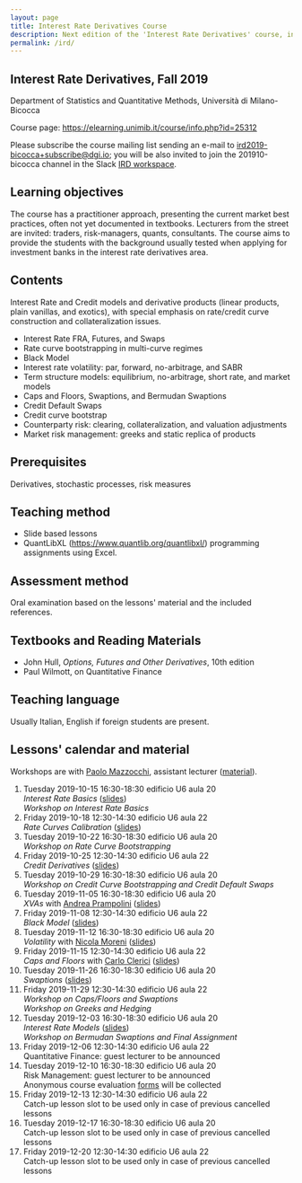```yaml
---
layout: page
title: Interest Rate Derivatives Course
description: Next edition of the 'Interest Rate Derivatives' course, including slides.
permalink: /ird/
---
```


## Interest Rate Derivatives, Fall 2019

Department of Statistics and Quantitative Methods, Università di Milano-Bicocca

Course page: <https://elearning.unimib.it/course/info.php?id=25312>  

Please subscribe the course mailing list sending an e-mail to
[ird2019-bicocca+subscribe@dgi.io](mailto:ird2019-bicocca+subscribe@dgi.io);
you will be also invited to join the 201910-bicocca channel in the Slack [IRD workspace](https://join.slack.com/t/ird-bicocca/signup).

## Learning objectives

The course has a practitioner approach, presenting the current market best practices, often not yet documented in textbooks. Lecturers from the street are invited: traders, risk-managers, quants, consultants. The course aims to provide the students with the background usually tested when applying for investment banks in the interest rate derivatives area.

## Contents

Interest Rate and Credit models and derivative products (linear products, plain vanillas, and exotics), with special emphasis on rate/credit curve construction and collateralization issues.

- Interest Rate FRA, Futures, and Swaps
- Rate curve bootstrapping in multi-curve regimes
- Black Model
- Interest rate volatility: par, forward, no-arbitrage, and SABR
- Term structure models: equilibrium, no-arbitrage, short rate, and market models
- Caps and Floors, Swaptions, and Bermudan Swaptions
- Credit Default Swaps
- Credit curve bootstrap
- Counterparty risk: clearing, collateralization, and valuation adjustments
- Market risk management: greeks and static replica of products

## Prerequisites

Derivatives, stochastic processes, risk measures

## Teaching method

- Slide based lessons
- QuantLibXL ([<https://www.quantlib.org/quantlibxl/>](<https://www.quantlib.org/quantlibxl/>)) programming assignments using Excel.

## Assessment method

Oral examination based on the lessons' material and the included references.

## Textbooks and Reading Materials

- John Hull, _Options, Futures and Other Derivatives_, 10th edition
- Paul Wilmott, on Quantitative Finance

## Teaching language

Usually Italian, English if foreign students are present.

## Lessons' calendar and material

Workshops are with [Paolo Mazzocchi](https://www.linkedin.com/in/paolo-mazzocchi-6672a591/), assistant lecturer ([material](https://drive.google.com/drive/folders/188zJ7Oiz8A05BnMTNmYpKxMwXImOpPw1)).

1. Tuesday 2019-10-15 16:30-18:30 edificio U6 aula 20  
   _Interest Rate Basics_ ([slides](https://speakerdeck.com/nando1970/interest-rate-basics))  
   _Workshop on Interest Rate Basics_
2. Friday 2019-10-18 12:30-14:30 edificio U6 aula 22  
   _Rate Curves Calibration_ ([slides](https://speakerdeck.com/nando1970/rate-curves-calibration))
3. Tuesday 2019-10-22 16:30-18:30 edificio U6 aula 20  
   _Workshop on Rate Curve Bootstrapping_
4. Friday 2019-10-25 12:30-14:30 edificio U6 aula 22  
   _Credit Derivatives_ ([slides](https://www.dropbox.com/s/dcqb23wer56wb44/20181108%20Credit%20Risk.pdf?dl=0))  
5. Tuesday 2019-10-29 16:30-18:30 edificio U6 aula 20  
   _Workshop on Credit Curve Bootstrapping and Credit Default Swaps_
6. Tuesday 2019-11-05 16:30-18:30 edificio U6 aula 20  
   _XVAs_ with [Andrea Prampolini](https://www.linkedin.com/in/andrea-prampolini-68a44010/) ([slides](https://www.dropbox.com/s/gyzmm2ao9alu8id/20181108%20intro-xva-prampolini-18.pdf?dl=0))
7. Friday 2019-11-08 12:30-14:30 edificio U6 aula 22  
   _Black Model_ ([slides](https://www.dropbox.com/s/0rzl7wyzauxg34p/20181115%20Black%20Model.pdf?dl=0))  
8. Tuesday 2019-11-12 16:30-18:30 edificio U6 aula 20  
   _Volatility_ with [Nicola Moreni](https://www.linkedin.com/in/nicola-moreni-a636a7/) ([slides](https://www.dropbox.com/s/q4kc6t90sp19yim/20181115%20Moreni%20Volatility.pdf?dl=0))
9. Friday 2019-11-15 12:30-14:30 edificio U6 aula 22  
   _Caps and Floors_ with [Carlo Clerici](https://www.linkedin.com/in/carlo-clerici-8443375/) ([slides](https://www.dropbox.com/s/6khjt02ih22cygo/20181206%20Clerici%20CapFloor.pdf?dl=0))  
10. Tuesday 2019-11-26 16:30-18:30 edificio U6 aula 20  
    _Swaptions_ ([slides](https://www.dropbox.com/s/pge5gzzafk31sqk/20181213%20De%20Nuccio%20Swaption.pdf?dl=0))  
11. Friday 2019-11-29 12:30-14:30 edificio U6 aula 22  
    _Workshop on Caps/Floors and Swaptions_  
    _Workshop on Greeks and Hedging_
12. Tuesday 2019-12-03 16:30-18:30 edificio U6 aula 20  
    _Interest Rate Models_ ([slides](https://www.dropbox.com/s/uelte1lvn3uqnea/20181220%20Interest%20Rate%20Models.pdf?dl=0))  
    _Workshop on Bermudan Swaptions and Final Assignment_  
13. Friday 2019-12-06 12:30-14:30 edificio U6 aula 22  
    Quantitative Finance: guest lecturer to be announced
14. Tuesday 2019-12-10 16:30-18:30 edificio U6 aula 20  
    Risk Management: guest lecturer to be announced  
    Anonymous course evaluation [forms](https://www.dropbox.com/s/95o6sglk70oz41u/20190110%20Course%20Valuation%20Form.docx?dl=0) will be collected
15. Friday 2019-12-13 12:30-14:30 edificio U6 aula 22  
    Catch-up lesson slot to be used only in case of previous cancelled lessons
16. Tuesday 2019-12-17 16:30-18:30 edificio U6 aula 20  
    Catch-up lesson slot to be used only in case of previous cancelled lessons
17. Friday 2019-12-20 12:30-14:30 edificio U6 aula 22  
    Catch-up lesson slot to be used only in case of previous cancelled lessons
